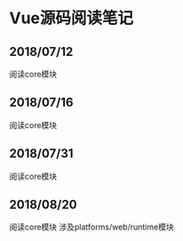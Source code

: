 # Vue源码阅读笔记

## 2018/07/12
阅读core模块

## 2018/07/16
阅读core模块

## 2018/07/31
阅读core模块

## 2018/08/20
阅读core模块
涉及platforms/web/runtime模块
